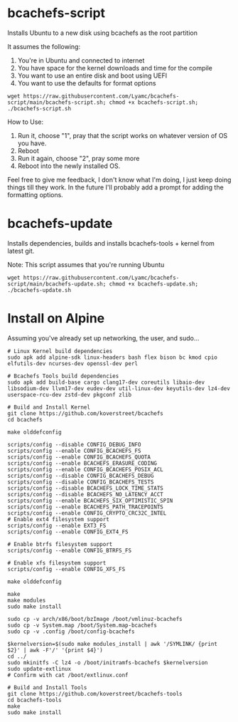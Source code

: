 # bcachefs-script
Installs Ubuntu to a new disk using bcachefs as the root partition

It assumes the following:
1) You're in Ubuntu and connected to internet
2) You have space for the kernel downloads and time for the compile
3) You want to use an entire disk and boot using UEFI
4) You want to use the defaults for format options

```
wget https://raw.githubusercontent.com/Lyamc/bcachefs-script/main/bcachefs-script.sh; chmod +x bcachefs-script.sh; ./bcachefs-script.sh
```

How to Use:
1) Run it, choose "1", pray that the script works on whatever version of OS you have.
2) Reboot
3) Run it again, choose "2", pray some more
4) Reboot into the newly installed OS.


Feel free to give me feedback, I don't know what I'm doing, I just keep doing things till they work. In the future I'll probably add a prompt for adding the formatting options.

# bcachefs-update
Installs dependencies, builds and installs bcachefs-tools + kernel from latest git.

Note: This script assumes that you're running Ubuntu

```
wget https://raw.githubusercontent.com/Lyamc/bcachefs-script/main/bcachefs-update.sh; chmod +x bcachefs-update.sh; ./bcachefs-update.sh
```

# Install on Alpine

Assuming you've already set up networking, the user, and sudo...

```
# Linux Kernel build dependencies
sudo apk add alpine-sdk linux-headers bash flex bison bc kmod cpio elfutils-dev ncurses-dev openssl-dev perl

# Bcachefs Tools build dependencies
sudo apk add build-base cargo clang17-dev coreutils libaio-dev libsodium-dev llvm17-dev eudev-dev util-linux-dev keyutils-dev lz4-dev userspace-rcu-dev zstd-dev pkgconf zlib
```

```
# Build and Install Kernel
git clone https://github.com/koverstreet/bcachefs
cd bcachefs

make olddefconfig

scripts/config --disable CONFIG_DEBUG_INFO
scripts/config --enable CONFIG_BCACHEFS_FS
scripts/config --enable CONFIG_BCACHEFS_QUOTA
scripts/config --enable BCACHEFS_ERASURE_CODING
scripts/config --enable CONFIG_BCACHEFS_POSIX_ACL
scripts/config --disable CONFIG_BCACHEFS_DEBUG
scripts/config --disable CONFIG_BCACHEFS_TESTS
scripts/config --disable BCACHEFS_LOCK_TIME_STATS
scripts/config --disable BCACHEFS_NO_LATENCY_ACCT
scripts/config --enable BCACHEFS_SIX_OPTIMISTIC_SPIN
scripts/config --enable BCACHEFS_PATH_TRACEPOINTS
scripts/config --enable CONFIG_CRYPTO_CRC32C_INTEL
# Enable ext4 filesystem support
scripts/config --enable EXT3_FS
scripts/config --enable CONFIG_EXT4_FS

# Enable btrfs filesystem support
scripts/config --enable CONFIG_BTRFS_FS

# Enable xfs filesystem support
scripts/config --enable CONFIG_XFS_FS

make olddefconfig

make
make modules
sudo make install

sudo cp -v arch/x86/boot/bzImage /boot/vmlinuz-bcachefs
sudo cp -v System.map /boot/System.map-bcachefs
sudo cp -v .config /boot/config-bcachefs

$kernelversion=$(sudo make modules_install | awk '/SYMLINK/ {print $2}' | awk -F'/' '{print $4}')
cd ../
sudo mkinitfs -C lz4 -o /boot/initramfs-bcachefs $kernelversion
sudo update-extlinux
# Confirm with cat /boot/extlinux.conf
```

```
# Build and Install Tools
git clone https://github.com/koverstreet/bcachefs-tools
cd bcachefs-tools
make
sudo make install
```
